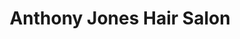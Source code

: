 ---
title: "Anthony Jones Hair Salon"
url: /orange-beach/anthony-jones-hair-salon/
shop: Friseur
---
